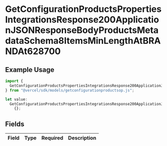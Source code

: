 # GetConfigurationProductsPropertiesIntegrationsResponse200ApplicationJSONResponseBodyProductsMetadataSchema8ItemsMinLengthAtBRANDAt628700

## Example Usage

```typescript
import {
  GetConfigurationProductsPropertiesIntegrationsResponse200ApplicationJSONResponseBodyProductsMetadataSchema8ItemsMinLengthAtBRANDAt628700,
} from "@vercel/sdk/models/getconfigurationproductsop.js";

let value:
  GetConfigurationProductsPropertiesIntegrationsResponse200ApplicationJSONResponseBodyProductsMetadataSchema8ItemsMinLengthAtBRANDAt628700 =
    {};
```

## Fields

| Field       | Type        | Required    | Description |
| ----------- | ----------- | ----------- | ----------- |